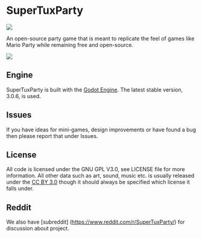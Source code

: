 # SuperTuxParty
![](icon-smallest.png)

An open-source party game that is meant to replicate the feel of games like
Mario Party while remaining free and open-source.

![](screenshot.png)

## Engine
SuperTuxParty is built with the [Godot Engine](https://godotengine.org/). The
latest stable version, 3.0.6, is used.

## Issues
If you have ideas for mini-games, design improvements or have found a bug then
please report that under Issues.

## License
All code is licensed under the GNU GPL V3.0, see LICENSE file for more
information. All other data such as art, sound, music etc. is usually
released under the [CC BY 3.0](https://creativecommons.org/licenses/by/3.0/)
though it should always be specified which license it falls under.
## Reddit
We also have [subreddit] (https://www.reddit.com/r/SuperTuxParty/) for discussion about project. 
